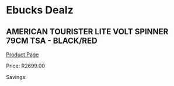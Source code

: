 
# Ebucks Dealz
## AMERICAN TOURISTER LITE VOLT SPINNER 79CM TSA - BLACK/RED
[Product Page](https://www.ebucks.com/web/shop/productSelected.do?prodId=1236246893&catId=365267763)

Price: R2699.00

Savings: 


	
